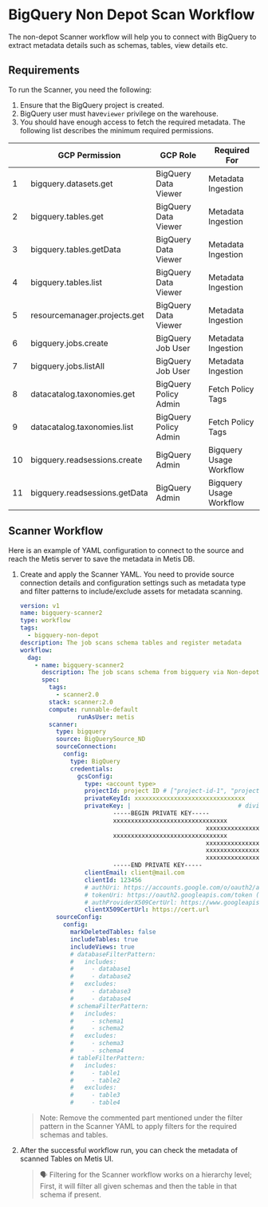 # BigQuery Non Depot Scan Workflow

The non-depot Scanner workflow will help you to connect with BigQuery to extract metadata details such as schemas, tables, view details etc.

## Requirements

To run the Scanner, you need the following:

1. Ensure that the BigQuery project is created.
2. BigQuery user must have`viewer` privilege on the warehouse. 
3. You should have enough access to fetch the required metadata. The following list describes the minimum required permissions.

|  | GCP Permission | GCP Role | Required For |
| --- | --- | --- | --- |
| 1 | bigquery.datasets.get | BigQuery Data Viewer | Metadata Ingestion |
| 2 | bigquery.tables.get | BigQuery Data Viewer | Metadata Ingestion |
| 3 | bigquery.tables.getData | BigQuery Data Viewer | Metadata Ingestion |
| 4 | bigquery.tables.list | BigQuery Data Viewer | Metadata Ingestion |
| 5 | resourcemanager.projects.get | BigQuery Data Viewer | Metadata Ingestion |
| 6 | bigquery.jobs.create | BigQuery Job User | Metadata Ingestion |
| 7 | bigquery.jobs.listAll | BigQuery Job User | Metadata Ingestion |
| 8 | datacatalog.taxonomies.get | BigQuery Policy Admin | Fetch Policy Tags |
| 9 | datacatalog.taxonomies.list | BigQuery Policy Admin | Fetch Policy Tags |
| 10 | bigquery.readsessions.create | BigQuery Admin | Bigquery Usage Workflow |
| 11 | bigquery.readsessions.getData | BigQuery Admin | Bigquery Usage Workflow |

## Scanner Workflow

Here is an example of YAML configuration to connect to the source and reach the Metis server to save the metadata in Metis DB.

1. Create and apply the Scanner YAML. You need to provide source connection details and configuration settings such as  metadata type and filter patterns to include/exclude assets for metadata scanning. 
    
    ```yaml
    version: v1
    name: bigquery-scanner2
    type: workflow
    tags:
      - bigquery-non-depot
    description: The job scans schema tables and register metadata
    workflow:
      dag:
        - name: bigquery-scanner2
          description: The job scans schema from bigquery via Non-depot tables and register metadata to metis2
          spec:
            tags:
              - scanner2.0
            stack: scanner:2.0
            compute: runnable-default
    				runAsUser: metis
            scanner:
              type: bigquery
              source: BigQuerySource_ND
              sourceConnection:
                config:
                  type: BigQuery
                  credentials:
                    gcsConfig:
                      type: <account type>
                      projectId: project ID # ["project-id-1", "project-id-2"]
                      privateKeyId: xxxxxxxxxxxxxxxxxxxxxxxxxxxxxxx
                      privateKey: |                              # divide every \n to new line  between BEGIN & END PRIVATE KEY
                              -----BEGIN PRIVATE KEY-----
                              xxxxxxxxxxxxxxxxxxxxxxxxxxxxxxxx
    													xxxxxxxxxxxxxxxxxxxxxxxxxxxxxxxx
                              xxxxxxxxxxxxxxxxxxxxxxxxxxxxxxxx
    													xxxxxxxxxxxxxxxxxxxxxxxxxxxxxxxx
    													xxxxxxxxxxxxxxxxxxxxxxxxxxxxxxxx
    													xxxxxxxxxxxxxxxxxxxx
                              -----END PRIVATE KEY-----
                      clientEmail: client@mail.com
                      clientId: 123456
                      # authUri: https://accounts.google.com/o/oauth2/auth (default)
                      # tokenUri: https://oauth2.googleapis.com/token (default)
                      # authProviderX509CertUrl: https://www.googleapis.com/oauth2/v1/certs (default)
                      clientX509CertUrl: https://cert.url
              sourceConfig:
                config:
                  markDeletedTables: false
                  includeTables: true
                  includeViews: true
                  # databaseFilterPattern:
                  #   includes:
                  #     - database1
                  #     - database2
                  #   excludes:
                  #     - database3
                  #     - database4
                  # schemaFilterPattern:
                  #   includes:
                  #     - schema1
                  #     - schema2
                  #   excludes:
                  #     - schema3
                  #     - schema4
                  # tableFilterPattern:
                  #   includes:
                  #     - table1
                  #     - table2
                  #   excludes:
                  #     - table3
                  #     - table4
    ```
    

    > Note: Remove the commented part mentioned under the filter pattern in the Scanner YAML to apply filters for the required schemas and tables.
    
    

1. After the successful workflow run, you can check the metadata of scanned Tables on Metis UI.
    
    
    > 🗣 Filtering for the Scanner workflow works on a hierarchy level; First, it will filter all given schemas and then the table in that schema if present.
    
    